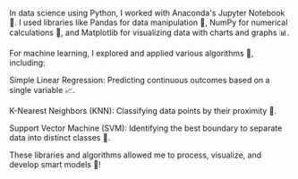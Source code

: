 In data science using Python, I worked with Anaconda's Jupyter Notebook 📝. I used libraries like Pandas for data manipulation 🧹, NumPy for numerical calculations 🔢, and Matplotlib for visualizing data with charts and graphs 📊.

For machine learning, I explored and applied various algorithms 🤖, including:

Simple Linear Regression: Predicting continuous outcomes based on a single variable 📈.

K-Nearest Neighbors (KNN): Classifying data points by their proximity 👥.

Support Vector Machine (SVM): Identifying the best boundary to separate data into distinct classes 🧠.


These libraries and algorithms allowed me to process, visualize, and develop smart models 🚀!

